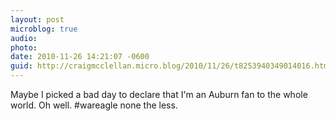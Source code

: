 ```yaml
---
layout: post
microblog: true
audio: 
photo: 
date: 2010-11-26 14:21:07 -0600
guid: http://craigmcclellan.micro.blog/2010/11/26/t8253940349014016.html
---
```

Maybe I picked a bad day to declare that I'm an Auburn fan to the whole world. Oh well. #wareagle none the less.

